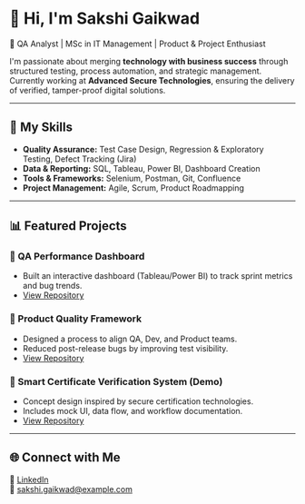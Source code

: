 # 👋 Hi, I'm Sakshi Gaikwad  
🎯 QA Analyst | MSc in IT Management | Product & Project Enthusiast  

I'm passionate about merging **technology with business success** through structured testing, process automation, and strategic management.  
Currently working at **Advanced Secure Technologies**, ensuring the delivery of verified, tamper-proof digital solutions.

---

## 🧩 My Skills
- **Quality Assurance:** Test Case Design, Regression & Exploratory Testing, Defect Tracking (Jira)
- **Data & Reporting:** SQL, Tableau, Power BI, Dashboard Creation
- **Tools & Frameworks:** Selenium, Postman, Git, Confluence
- **Project Management:** Agile, Scrum, Product Roadmapping

---

## 📊 Featured Projects

### 🔹 QA Performance Dashboard
- Built an interactive dashboard (Tableau/Power BI) to track sprint metrics and bug trends.  
- [View Repository](#)

### 🔹 Product Quality Framework
- Designed a process to align QA, Dev, and Product teams.  
- Reduced post-release bugs by improving test visibility.  
- [View Repository](#)

### 🔹 Smart Certificate Verification System (Demo)
- Concept design inspired by secure certification technologies.  
- Includes mock UI, data flow, and workflow documentation.  
- [View Repository](#)

---

## 🌐 Connect with Me
🔗 [LinkedIn](https://linkedin.com/in/sakshi-gaikwad)  
📧 sakshi.gaikwad@example.com  
